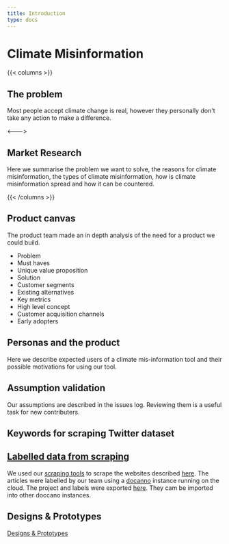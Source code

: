 ```yaml
---
title: Introduction
type: docs
---
```


# Climate Misinformation

{{< columns >}}
## The problem

Most people accept climate change is real, however they personally don't take any action to make a difference.

<--->

## Market Research

Here we  summarise the problem we  want to solve, the reasons for climate misinformation, the types of climate misinformation, how is climate misinformation spread and how it can be countered.

{{< /columns >}}


## Product canvas

The product team made an in depth analysis of the need for a product we could build.

 - Problem
 - Must haves
 - Unique value proposition
 - Solution
 - Customer segments
 - Existing alternatives
 - Key metrics
 - High level concept
 - Customer  acquisition channels
 - Early adopters


## Personas and the product

Here  we describe expected users of a climate mis-information tool and their possible motivations  for using our tool.

## Assumption validation

Our assumptions are described in the issues log. Reviewing them is a useful task for new contributers. 

## Keywords for scraping Twitter dataset

## [Labelled data from scraping](LabelledDataFromArticleScrape.md)
We used our [scraping tools](https://github.com/ClimateMisinformation/Scrapers)  to scrape the websites described [here](https://docs.google.com/spreadsheets/d/1S_pv0cFsYCdrJFp8M-Tc_Vbk221PvhtnCe-QaBr8rQw/edit?usp=sharing).
The articles were labelled by our team using a [docanno](https://doccano.herokuapp.com/) instance running on the cloud.  The project and labels were exported [here](labelled_data/doccano). They  cam be imported into other doccano instances. 

## Designs & Prototypes
[Designs & Prototypes](https://www.notion.so/Designs-Prototypes-7d54209087ec417295e12d526f10ab46)